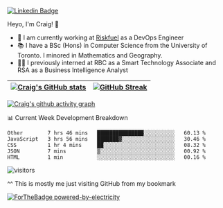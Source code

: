 
[![Linkedin Badge](https://img.shields.io/badge/-craigdsouza28-blue?style=flat&logo=Linkedin&logoColor=white&link=https://www.linkedin.com/in/craigdsouza28/)](https://www.linkedin.com/in/craigdsouza28/)

Heyo, I'm Craig! 👋
- 💼 I am currently working at [Riskfuel](https://riskfuel.com/) as a DevOps Engineer  
- 📚 I have a BSc (Hons) in Computer Science from the University of Toronto. I minored in Mathematics and Geography.
- 👨‍💻 I previously interned at RBC as a Smart Technology Associate and RSA as a Business Intelligence Analyst


|[![Craig's GitHub stats](https://github-readme-stats.vercel.app/api?username=cra1gg&theme=dark&title_color=92C87A)](https://github.com/cra1gg)|[![GitHub Streak](http://github-readme-streak-stats.herokuapp.com?user=cra1gg&theme=dark&ring=92C87A&fire=B590FA&currStreakLabel=92C87A)](https://git.io/streak-stats)|
|---|---|

[![Craig's github activity graph](https://activity-graph.herokuapp.com/graph?username=cra1gg&bg_color=151515&color=ffffff&line=92C87A&point=92C87A&area=true&hide_border=false
)](https://github.com/ashutosh00710/github-readme-activity-graph)

📊 Current Week Development Breakdown
<!--START_SECTION:waka-->
```text
Other        7 hrs 46 mins   ███████████████░░░░░░░░░░   60.13 % 
JavaScript   3 hrs 56 mins   ███████▓░░░░░░░░░░░░░░░░░   30.46 % 
CSS          1 hr 4 mins     ██░░░░░░░░░░░░░░░░░░░░░░░   08.32 % 
JSON         7 mins          ▒░░░░░░░░░░░░░░░░░░░░░░░░   00.92 % 
HTML         1 min           ░░░░░░░░░░░░░░░░░░░░░░░░░   00.16 % 
```
<!--END_SECTION:waka-->



![visitors](https://visitor-badge.glitch.me/badge?page_id=cra1gg.visitor-badge)

^^ This is mostly me just visiting GitHub from my bookmark


<!--
**cra1gg/cra1gg** is a ✨ _special_ ✨ repository because its `README.md` (this file) appears on your GitHub profile.

Here are some ideas to get you started:

- 🔭 I’m currently working on ...
- 🌱 I’m currently learning ...
- 👯 I’m looking to collaborate on ...
- 🤔 I’m looking for help with ...
- 💬 Ask me about ...
- 📫 How to reach me: ...
- 😄 Pronouns: ...
- ⚡ Fun fact: ...
-->
[![ForTheBadge powered-by-electricity](http://ForTheBadge.com/images/badges/powered-by-electricity.svg)](http://ForTheBadge.com)

